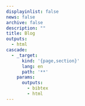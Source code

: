 ```yaml
---
displayinlist: false
news: false
archive: false
description: ""
title: Blog
outputs:
  - html
cascade:
  - _target:
      kind: '{page,section}'
      lang: en
      path: '**'
    params:
      outputs:
        - bibtex
        - html
---
```


